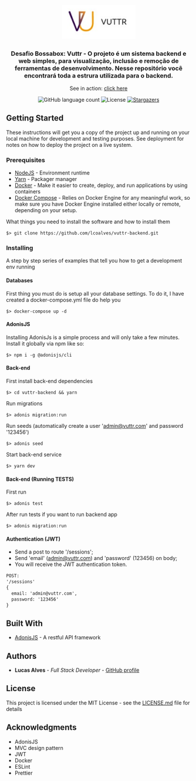 <h1 align="center">
  <img alt="Vuttr" title="Vuttr" src=".github/vuttr-logo.png" width="200px" />
</h1>

<h3 align="center">
  Desafio Bossabox: Vuttr - O projeto é um sistema backend e web simples, para visualização, inclusão e remoção de ferramentas de desenvolvimento. Nesse repositório você encontrará toda a estrura utilizada para o backend.
</h3>

<p align="center">See in action: <a href="https://vuttr-lucas-backend.herokuapp.com/tools">click here</a></p>

<p align="center">
  <img alt="GitHub language count" src="https://img.shields.io/github/languages/count/lcoalves/vuttr-backend?color=%2304D361">

  <img alt="License" src="https://img.shields.io/badge/license-MIT-%2304D361">

  <a href="https://github.com/lcoalves/vuttr-backend/stargazers">
    <img alt="Stargazers" src="https://img.shields.io/github/stars/lcoalves/vuttr-backend?style=social">
  </a>
</p>

## Getting Started

These instructions will get you a copy of the project up and running on your local machine for development and testing purposes. See deployment for notes on how to deploy the project on a live system.

### Prerequisites
- [NodeJS](https://nodejs.org/en/) - Environment runtime
- [Yarn](https://yarnpkg.com/en/docs/install) - Packager manager
- [Docker](https://docs.docker.com/install/) - Make it easier to create, deploy, and run applications by using containers
- [Docker Compose](https://docs.docker.com/compose/install/) - Relies on Docker Engine for any meaningful work, so make sure you have Docker Engine installed either locally or remote, depending on your setup.

What things you need to install the software and how to install them

```
$> git clone https://github.com/lcoalves/vuttr-backend.git
```

### Installing

A step by step series of examples that tell you how to get a development env running

#### Databases
First thing you must do is setup all your database settings. To do it, I have created a docker-compose.yml file do help you
```
$> docker-compose up -d
```

#### AdonisJS
Installing AdonisJs is a simple process and will only take a few minutes. Install it globally via npm like so:
```
$> npm i -g @adonisjs/cli
```

#### Back-end
First install back-end dependencies
```
$> cd vuttr-backend && yarn
```
Run migrations
```
$> adonis migration:run
```
Run seeds (automatically create a user 'admin@vuttr.com' and password '123456')
```
$> adonis seed
```
Start back-end service
```
$> yarn dev
```

#### Back-end (Running TESTS)
First run
```
$> adonis test
```
After run tests if you want to run backend app
```
$> adonis migration:run
```

#### Authentication (JWT)
* Send a post to route '/sessions';
* Send 'email' (admin@vuttr.com) and 'password' (123456) on body;
* You will receive the JWT authentication token.
```
POST:
'/sessions'
{
  email: 'admin@vuttr.com',
  password: '123456'
}
```

## Built With

* [AdonisJS](https://adonisjs.com/docs/4.1/installation) - A restful API framework

## Authors

* **Lucas Alves** - *Full Stack Developer* - [GitHub profile](https://github.com/lcoalves)

## License

This project is licensed under the MIT License - see the [LICENSE.md](https://github.com/lcoalves/vuttr-backend/blob/master/LICENSE) file for details

## Acknowledgments

* AdonisJS
* MVC design pattern
* JWT
* Docker
* ESLint
* Prettier
